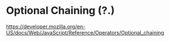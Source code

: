 # Optional Chaining (?.)

https://developer.mozilla.org/en-US/docs/Web/JavaScript/Reference/Operators/Optional_chaining